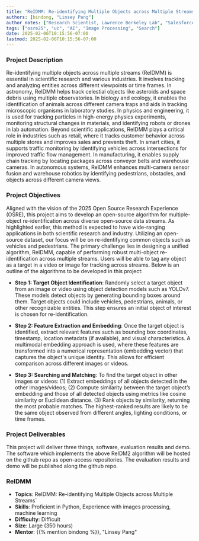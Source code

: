 ```yaml
---
title: "ReIDMM: Re-identifying Multiple Objects across Multiple Streams"
authors: [bindong, "Linsey Pang"]
author_notes: ["Research Scientist, Lawrence Berkeley Lab", "Salesforce"]
tags: ["osre25", "uc", "AI", "Image Processing", "Search"]
date: 2025-02-06T10:15:56-07:00
lastmod: 2025-02-06T10:15:56-07:00
---
```


###  Project Description
Re-identifying multiple objects across multiple streams (ReIDMM) is essential in scientific research and various industries. It involves tracking and analyzing entities across different viewpoints or time frames. In astronomy, ReIDMM helps track celestial objects like asteroids and space debris using multiple observatories. In biology and ecology, it enables the identification of animals across different camera traps and aids in tracking microscopic organisms in laboratory studies. In physics and engineering, it is used for tracking particles in high-energy physics experiments, monitoring structural changes in materials, and identifying robots or drones in lab automation. Beyond scientific applications, ReIDMM plays a critical role in industries such as retail, where it tracks customer behavior across multiple stores and improves sales and prevents theft. In smart cities, it supports traffic monitoring by identifying vehicles across intersections for improved traffic flow management. In manufacturing, it enables supply chain tracking by locating packages across conveyor belts and warehouse cameras. In autonomous systems, ReIDMM enhances multi-camera sensor fusion and warehouse robotics by identifying pedestrians, obstacles, and objects across different camera views.


### Project Objectives
Aligned with the vision of the 2025 Open Source Research Experience (OSRE), this project aims to develop an open-source algorithm for multiple-object re-identification across diverse open-source data streams. As highlighted earlier, this method is expected to have wide-ranging applications in both scientific research and industry. Utilizing an open-source dataset, our focus will be on re-identifying common objects such as vehicles and pedestrians. The primary challenge lies in designing a unified algorithm, ReIDMM, capable of performing robust multi-object re-identification across multiple streams. Users will be able to tag any object as a target in a video or image for tracking across streams. Below is an outline of the algorithms to be developed in this project: 

- **Step 1: Target Object Identification**: Randomly select a target object from an image or video using object detection models such as YOLOv7. These models detect objects by generating bounding boxes around them. Target objects could include vehicles, pedestrians, animals, or other recognizable entities. This step ensures an initial object of interest is chosen for re-identification.

- **Step 2: Feature Extraction and Embedding**: Once the target object is identified, extract relevant features such as bounding box coordinates, timestamp, location metadata (if available), and visual characteristics. A multimodal embedding approach is used, where these features are transformed into a numerical representation (embedding vector) that captures the object's unique identity. This allows for efficient comparison across different images or videos.

- **Step 3: Searching and Matching**: To find the target object in other images or videos: (1) Extract embeddings of all objects detected in the other images/videos; (2) Compute similarity between the target object’s embedding and those of all detected objects using metrics like cosine similarity or Euclidean distance. (3) Rank objects by similarity, returning the most probable matches. The highest-ranked results are likely to be the same object observed from different angles, lighting conditions, or time frames.


### Project Deliverables
This project will deliver three things, software, evaluation results and demo. The software which implements the above ReIDM2 algorithm will be hosted on the github repo as open-access repositories. The evaluation results and demo will be published along the github repo.


### ReIDMM

- **Topics**: ReIDMM: Re-identifying Multiple Objects across Multiple Streams`
- **Skills**: Proficient in Python, Experience with images processing, machine learning
- **Difficulty**: Difficult
- **Size**: Large (350 hours)
- **Mentor**: {{% mention bindong %}}, "Linsey Pang"




